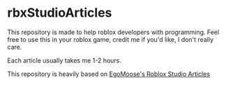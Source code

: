 # rbxStudioArticles

This repository is made to help roblox developers with programming.
Feel free to use this in your roblox game, credit me if you'd like, I don't really care.

Each article usually takes me 1-2 hours.

This repository is heavily based on [EgoMoose's Roblox Studio Articles](https://github.com/EgoMoose/Articles)
